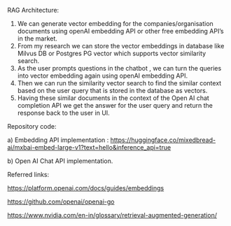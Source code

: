 RAG Architecture:

1. We can generate vector embedding for the companies/organisation documents using openAI embedding API or other free embedding API’s in the market.
2. From my research we can store the vector embeddings in database like Milvus DB or Postgres PG vector which supports vector similarity search. 
3. As the user prompts questions in the chatbot , we can turn the queries into vector embedding again using openAI embedding API. 
4. Then we can run the similarity vector search to find the similar context based on the user query that is stored in the database as vectors.
5. Having these similar documents in the context of the Open AI chat completion API we get the answer for the user query and return the response back to the user in UI.

Repository code:

a) Embedding API implementation :  https://huggingface.co/mixedbread-ai/mxbai-embed-large-v1?text=hello&inference_api=true

b) Open AI Chat API implementation.

Referred links: 

https://platform.openai.com/docs/guides/embeddings

https://github.com/openai/openai-go

https://www.nvidia.com/en-in/glossary/retrieval-augmented-generation/
